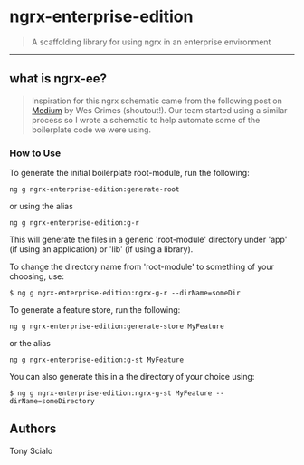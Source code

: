 # ngrx-enterprise-edition

> A scaffolding library for using ngrx in an enterprise environment

---

## what is ngrx-ee?

> Inspiration for this ngrx schematic came from the following post on [Medium](https://itnext.io/ngrx-best-practices-for-enterprise-angular-applications-6f00bcdf36d7) by Wes Grimes (shoutout!). Our team started using a similar process so I wrote a schematic to help automate some of the boilerplate code we were using.

### How to Use

To generate the initial boilerplate root-module, run the following:

```shell
ng g ngrx-enterprise-edition:generate-root
```

or using the alias

```shell
ng g ngrx-enterprise-edition:g-r
```

This will generate the files in a generic 'root-module' directory under 'app' (if using an application) or 'lib' (if using a library).

To change the directory name from 'root-module' to something of your choosing, use:

```shell
$ ng g ngrx-enterprise-edition:ngrx-g-r --dirName=someDir
```

To generate a feature store, run the following:

```shell
ng g ngrx-enterprise-edition:generate-store MyFeature
```

or the alias

```shell
ng g ngrx-enterprise-edition:g-st MyFeature
```

You can also generate this in a the directory of your choice using:

```shell
$ ng g ngrx-enterprise-edition:ngrx-g-st MyFeature --dirName=someDirectory
```

## Authors

Tony Scialo
